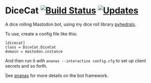 # DiceCat [![Build Status](https://travis-ci.org/StarlitGhost/DiceCat.svg?branch=master)](https://travis-ci.org/StarlitGhost/DiceCat) [![Updates](https://pyup.io/repos/github/StarlitGhost/DiceCat/shield.svg)](https://pyup.io/repos/github/StarlitGhost/DiceCat/)
A dice rolling Mastodon bot, using my dice roll library [pyhedrals](https://github.com/StarlitGhost/pyhedrals).

To use, create a config file like this:

```
[dicecat]
class = DiceCat.DiceCat
domain = mastodon.instance
```

And then run it with `ananas --interactive config.cfg` to set up client secrets and so forth.

See [ananas](https://github.com/chr-1x/ananas) for more details on the bot framework.
